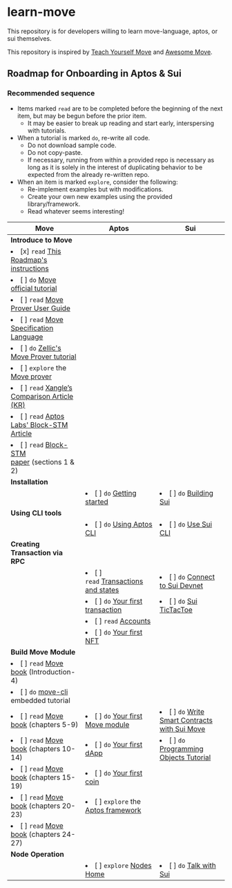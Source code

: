 # learn-move
This repository is for developers willing to learn move-language, aptos, or sui themselves.

This repository is inspired by [Teach Yourself Move] and [Awesome Move].

## Roadmap for Onboarding in Aptos & Sui

### Recommended sequence

* Items marked `read` are to be completed before the beginning of the next item, but may be begun before the prior item.
  * It may be easier to break up reading and start early, interspersing with tutorials.
* When a tutorial is marked `do`, re-write all code.
  * Do not download sample code.
  * Do not copy-paste.
  * If necessary, running from within a provided repo is necessary as long as it is solely in the interest of duplicating behavior to be expected from the already re-written repo.
* When an item is marked `explore`, consider the following:
  * Re-implement examples but with modifications.
  * Create your own new examples using the provided library/framework.
  * Read whatever seems interesting!

| Move                                                                     | Aptos                                         | Sui                                                     |
|--------------------------------------------------------------------------|-----------------------------------------------|---------------------------------------------------------|
| **Introduce to Move**                                                    |                                               |                                                         | 
| <li>[x] `read` [This Roadmap's instructions](#recommended-sequence)</li> |                                               |                                                         | 
| <li>[ ] `do` [Move official tutorial]</li>                               |                                               |                                                         |
| <li>[ ] `read` [Move Prover User Guide]</li>                             |                                               |                                                         |
| <li>[ ] `read` [Move Specification Language]</li>                        |                                               |                                                         |
| <li>[ ] `do` [Zellic's Move  Prover tutorial]</li>                       |                                               |                                                         |
| <li>[ ] `explore` the [Move prover][move-prover]</li>                    |                                               |                                                         |
| <li>[ ] `read` [Xangle’s Comparison Article (KR)]</li>                   |                                               |                                                         |
| <li>[ ] `read` [Aptos Labs' Block-STM Article]</li>                      |                                               |                                                         |
| <li>[ ] `read` [Block-STM paper] (sections 1 & 2)</li>                   |                                               |                                                         |
| **Installation**                                                         |                                               |                                                         | 
|                                                                          | <li>[ ] `do` [Getting started]</li>           | <li>[ ] `do` [Building Sui]</li>                        |
| **Using CLI tools**                                                      |                                               |                                                         | 
|                                                                          | <li>[ ] `do` [Using Aptos CLI]</li>           | <li>[ ] `do` [Use Sui CLI]</li>                         |
| **Creating Transaction via RPC**                                         |                                               |                                                         | 
|                                                                          | <li>[ ] `read` [Transactions and states]</li> | <li>[ ] `do` [Connect to Sui Devnet]</li>               |
|                                                                          | <li>[ ] `do` [Your first transaction]</li>    | <li>[ ] `do` [Sui TicTacToe]</li>                       |
|                                                                          | <li>[ ] `read` [Accounts]</li>                |                                                         |
|                                                                          | <li>[ ] `do` [Your first NFT]</li>            |                                                         |
| **Build Move Module**                                                    |                                               |                                                         | 
| <li>[ ] `read` [Move book] (Introduction-4)</li>                         |                                               |                                                         |
| <li>[ ] `do` [move-cli] embedded tutorial</li>                           |                                               |                                                         |
| <li>[ ] `read` [Move book] (chapters 5-9)</li>                           | <li>[ ] `do` [Your first Move module]</li>    | <li>[ ] `do` [Write Smart Contracts with Sui Move]</li> |
| <li>[ ] `read` [Move book] (chapters 10-14)</li>                         | <li>[ ] `do` [Your first dApp]</li>           | <li>[ ] `do` [Programming Objects Tutorial]</li>        |
| <li>[ ] `read` [Move book] (chapters 15-19)</li>                         | <li>[ ] `do` [Your first coin]</li>           |                                                         |
| <li>[ ] `read` [Move book] (chapters 20-23)</li>                         | <li>[ ] `explore` the [Aptos framework]</li>  |                                                         |
| <li>[ ] `read` [Move book] (chapters 24-27)</li>                         |                                               |                                                         |
| **Node Operation**                                                       |                                               |                                                         |
|                                                                          | <li>[ ] `explore` [Nodes Home]</li>           | <li>[ ] `do` [Talk with Sui]</li>                       |

<!-- Alphabetized reference links -->

[Accounts]:                             https://aptos.dev/concepts/basics-accounts
[Aptos framework]:                      https://github.com/aptos-labs/aptos-core/tree/main/aptos-move/framework
[Aptos Labs' Block-STM Article]:        https://medium.com/aptoslabs/block-stm-how-we-execute-over-160k-transactions-per-second-on-the-aptos-blockchain-3b003657e4ba
[Awesome Move]:                         https://github.com/MystenLabs/awesome-move
[Block-STM paper]:                      https://arxiv.org/pdf/2203.06871.pdf
[Building Sui]:                         https://docs.sui.io/build
[Connect to Sui Devnet]:                https://docs.sui.io/build/devnet
[Getting started]:                      https://aptos.dev/guides/getting-started
[Move book]:                            https://move-language.github.io/move/introduction.html
[move-cli]:                             https://github.com/move-language/move/tree/main/language/tools/move-cli
[move-prover]:                          https://github.com/move-language/move/tree/main/language/move-prover
[Move official tutorial]:               https://github.com/move-language/move/tree/main/language/documentation/tutorial
[Move Prover User Guide]:               https://github.com/move-language/move/blob/main/language/move-prover/doc/user/prover-guide.md
[Move Specification Language]:          https://github.com/move-language/move/blob/main/language/move-prover/doc/user/spec-lang.md
[Nodes Home]:                           https://aptos.dev/nodes/nodes-landing/
[Programming Objects Tutorial]:         https://docs.sui.io/build/programming-with-objects
[Sui TicTacToe]:                        https://docs.sui.io/explore/tutorials
[Talk with Sui]:                        https://docs.sui.io/build/comms
[Teach Yourself Move]:                  https://github.com/econia-labs/teach-yourself-move
[Transactions and states]:              https://aptos.dev/concepts/basics-txns-states
[Use Sui CLI]:                          https://docs.sui.io/devnet/build/cli-client
[Using Aptos CLI]:                      https://aptos.dev/cli-tools/aptos-cli-tool/use-aptos-cli/
[Write Smart Contracts with Sui Move]:  https://docs.sui.io/build/move
[Xangle’s Comparison Article (KR)]:     https://xangle.io/insight/research/62e34d357a80905a1f4749c5
[Your first coin]:                      https://aptos.dev/tutorials/your-first-coin
[Your first dApp]:                      https://aptos.dev/tutorials/your-first-dapp/
[Your first transaction]:               https://aptos.dev/tutorials/your-first-transaction
[Your first Move module]:               https://aptos.dev/tutorials/first-move-module
[Your first NFT]:                       https://aptos.dev/tutorials/your-first-nft/
[Zellic's Move Prover tutorial]:        https://github.com/zellic/move-prover-examples
